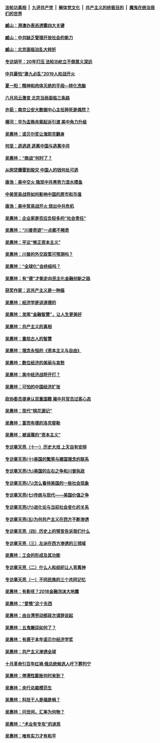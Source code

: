 ####  [法轮功真相](../../../../basic/blob/master/README.md?t=08310726) &nbsp;|&nbsp; [九评共产党](../../../../9ping.md/blob/master/README.md?t=08310726) &nbsp;|&nbsp; [解体党文化](../../../../jtdwh.md/blob/master/README.md?t=08310726)  &nbsp;|&nbsp; [共产主义的终极目的](../../../../gczydzjmd.md/blob/master/README.md?t=08310726) &nbsp;|&nbsp; [魔鬼在统治我们的世界](../../../../mgztzwmdsj.md/blob/master/README.md?t=08310726) 

#### [臧山：港澳办表态透露四大关键](../pages/nsc423/n11421628.md?t=08310726) 

#### [臧山：中共缺乏管理开放社会的能力](../pages/nsc423/n11407457.md?t=08310726) 

#### [臧山：北京面临治乱大转折](../pages/nsc423/n11406895.md?t=08310726) 

#### [专访胡平：20年打压 法轮功屹立不倒意义深远](../pages/nsc423/n11398800.md?t=08310726) 

#### [中共最怕“逢九必乱”2019人权战开火](../pages/nsc423/n11385248.md?t=08310726) 

#### [夏一阳：精神和肉体灭绝的手段—转化洗脑](../pages/nsc423/n11368250.md?t=08310726) 

#### [六月风云激变 北京当局面临三条路](../pages/nsc423/n11313668.md?t=08310726) 

#### [许茹：南京公安大数据中心主任猝死是偶然？](../pages/nsc423/n11064744.md?t=08310726) 

#### [横河：华为孟晚舟案起诉引渡 美中角力升级](../pages/nsc423/n11027230.md?t=08310726) 

#### [吴惠林：诺贝尔奖让海耶克翻身](../pages/nsc423/n10890049.md?t=08310726) 

#### [何坚：逃逃逃 逃离中国与逃离中共](../pages/nsc423/n10592891.md?t=08310726) 

#### [吴惠林：“商战”何时了？](../pages/nsc423/n10573558.md?t=08310726) 

#### [从网贷爆雷到股灾 中国人的钱何处可逃](../pages/nsc423/n10572800.md?t=08310726) 

#### [唐浩：美中交火 隐现中共黑势力混水摸鱼](../pages/nsc423/n10544040.md?t=08310726) 

#### [中美贸易战将如何影响中国的房市和币值](../pages/nsc423/n10543697.md?t=08310726) 

#### [唐浩：美中贸易战开火 烧出中共危机](../pages/nsc423/n10540126.md?t=08310726) 

#### [吴惠林：企业家是否应负较多的“社会责任”](../pages/nsc423/n10535022.md?t=08310726) 

#### [吴惠林：“川普奇迹”一点都不稀奇](../pages/nsc423/n10512808.md?t=08310726) 

#### [吴惠林：平议“修正资本主义”](../pages/nsc423/n10495724.md?t=08310726) 

#### [吴惠林：川普的外交政策可预测吗？](../pages/nsc423/n10462387.md?t=08310726) 

#### [吴惠林：“全球化”会终结吗？](../pages/nsc423/n10452838.md?t=08310726) 

#### [吴惠林：有“德”才能走向民主化金融创新之路](../pages/nsc423/n10432292.md?t=08310726) 

#### [获奖作家：这共产主义是一种癌](../pages/nsc423/n10431541.md?t=08310726) 

#### [吴惠林：经济学是讲道德的](../pages/nsc423/n10398014.md?t=08310726) 

#### [吴惠林：发挥“金融智慧”，让人生更美好](../pages/nsc423/n10375019.md?t=08310726) 

#### [吴惠林：共产主义的真相](../pages/nsc423/n10351394.md?t=08310726) 

#### [吴惠林：重拾古人的智慧](../pages/nsc423/n10337691.md?t=08310726) 

#### [吴惠林：理念永恒的《资本主义与自由》](../pages/nsc423/n10316274.md?t=08310726) 

#### [吴惠林：数位经济的美丽与哀愁](../pages/nsc423/n10292946.md?t=08310726) 

#### [吴惠林：美中经济战将开打？](../pages/nsc423/n10258825.md?t=08310726) 

#### [吴惠林：可怕的中国经济扩张](../pages/nsc423/n10219147.md?t=08310726) 

#### [政协委员提承认双重国籍 揭中共官员过客心态](../pages/nsc423/n10208809.md?t=08310726) 

#### [吴惠林：现代“桃花源记”](../pages/nsc423/n10185234.md?t=08310726) 

#### [吴惠林：富而有德的洛克斐勒](../pages/nsc423/n10142264.md?t=08310726) 

#### [吴惠林：被诬蔑的“资本主义”](../pages/nsc423/n10124816.md?t=08310726) 

#### [专访章天亮（十一）历史大戏 上天自有安排](../pages/nsc423/n10094905.md?t=08310726) 

#### [专访章天亮(十)美国的繁荣与建国理念的联系](../pages/nsc423/n10094899.md?t=08310726) 

#### [专访章天亮(九)美国的左右之争和川普执政](../pages/nsc423/n10094889.md?t=08310726) 

#### [专访章天亮(八)怎么看待美国的一些社会现象](../pages/nsc423/n10094857.md?t=08310726) 

#### [专访章天亮(七)传统与现代——美国价值之争](../pages/nsc423/n10093140.md?t=08310726) 

#### [专访章天亮(六)进化论与当前社会变化的关系](../pages/nsc423/n10092036.md?t=08310726) 

#### [专访章天亮(五)为何共产主义在西方不断渗透](../pages/nsc423/n10083620.md?t=08310726) 

#### [专访章天亮（四）历史上的预言告诉我们什么](../pages/nsc423/n10083606.md?t=08310726) 

#### [专访章天亮（三）左派在西方渗透的三领域](../pages/nsc423/n10081115.md?t=08310726) 

#### [吴惠林：工会的形成及其功能](../pages/nsc423/n10080633.md?t=08310726) 

#### [专访章天亮（二）什么人和组织让人背离神](../pages/nsc423/n10076637.md?t=08310726) 

#### [专访章天亮（一）不同民族的三个共同记忆](../pages/nsc423/n10074188.md?t=08310726) 

#### [吴惠林：有影呒？2018金融泡沫大地震](../pages/nsc423/n10040534.md?t=08310726) 

#### [吴惠林：“爱情”这个东西](../pages/nsc423/n10019423.md?t=08310726) 

#### [吴惠林：由台湾劳动部政次请辞说起](../pages/nsc423/n9979679.md?t=08310726) 

#### [吴惠林：五鬼搬运如何了？](../pages/nsc423/n9925338.md?t=08310726) 

#### [吴惠林：有感于本年诺贝尔经济学奖](../pages/nsc423/n9871883.md?t=08310726) 

#### [吴惠林：共产主义渗透全球](../pages/nsc423/n9812748.md?t=08310726) 

#### [十月革命引百年红祸 俄总统候选人吁下葬列宁](../pages/nsc423/n9810182.md?t=08310726) 

#### [吴惠林：停滞性膨胀何时来到？](../pages/nsc423/n9764136.md?t=08310726) 

#### [吴惠林：央行总裁模范生](../pages/nsc423/n9728134.md?t=08310726) 

#### [吴惠林：科技于人是福是祸？](../pages/nsc423/n9672982.md?t=08310726) 

#### [吴惠林：问世间，汇率为何物？](../pages/nsc423/n9621788.md?t=08310726) 

#### [吴惠林：“术业有专攻”的迷思](../pages/nsc423/n9580363.md?t=08310726) 

#### [吴惠林：唯有实力才有和平](../pages/nsc423/n9529599.md?t=08310726) 

